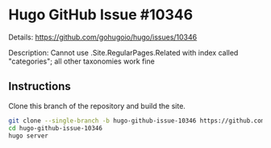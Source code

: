 # Hugo GitHub Issue #10346

Details: <https://github.com/gohugoio/hugo/issues/10346>

Description: Cannot use .Site.RegularPages.Related with index called "categories"; all other taxonomies work fine

## Instructions

Clone this branch of the repository and build the site.

```bash
git clone --single-branch -b hugo-github-issue-10346 https://github.com/jmooring/hugo-testing hugo-github-issue-10346
cd hugo-github-issue-10346
hugo server
```
